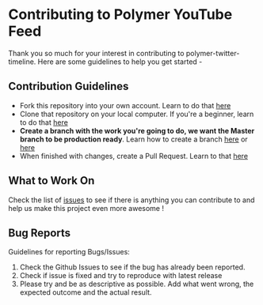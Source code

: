 # Contributing to Polymer YouTube Feed


Thank you so much for your interest in contributing to polymer-twitter-timeline. Here are some guidelines to help you get started -

## Contribution Guidelines
- Fork this repository into your own account. Learn to do that [here](https://help.github.com/articles/fork-a-repo/)
- Clone that repository on your local computer. If you're a beginner, learn to do that [here](https://help.github.com/articles/cloning-a-repository/)
- **Create a branch with the work you're going to do, we want the Master branch to be production ready**. Learn how to create a branch [here](http://stackoverflow.com/questions/1519006/how-do-you-create-a-remote-git-branch) or [here](https://github.com/Kunena/Kunena-Forum/wiki/Create-a-new-branch-with-git-and-manage-branches)
- When finished with changes, create a Pull Request. Learn to that [here](https://help.github.com/articles/creating-a-pull-request/)

## What to Work On
Check the list of [issues](https://github.com/LasaleFamine/polymer-twitter-timeline/issues) to see if there is anything you can contribute to and help us make this project even more awesome !


## Bug Reports
Guidelines for reporting Bugs/Issues:

1. Check the Github Issues to see if the bug has already been reported.
2. Check if issue is fixed and try to reproduce with latest release
3. Please try and be as descriptive as possible. Add what went wrong, the expected outcome and the actual result.
